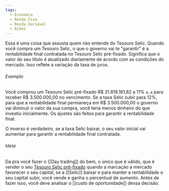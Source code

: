 ```yaml
---
tags:
  - Economia
  - Renda_Fixa
  - Renda_Variável
  - Ações
---
```

Essa é uma coisa que assusta quem não entende do Tesouro Selic. Quando você compra um Tesouro Selic, o que o governo vai te "garantir" é a rentabilidade final contratada no Tesouro Selic pré-fixado. Significa que o valor do seu título é atualizado diariamente de acordo com as condições do mercado. Isso reflete a variação da taxa de juros. 
###### Exemplo

Você comprou um Tesouro Selic pré-fixado R$ 31.818.181,82 a 11% `a.a` para receber R$ 3.500.000,00 no vencimento. Se a taxa Selic subir para 12%,  para que a rentabilidade final permaneça em R$ 3.500.000,00 o governo vai diminuir o valor da sua compra, você teria menos dinheiro do que investiu inicialmente. Os ajustes são feitos para garantir a rentabilidade final.

O inverso é verdadeiro, se a taxa Selic baixar, o seu valor inicial vai aumentar para garantir a rentabilidade final contratada.

###### Ideia

Da pra você fazer o [[Day trading]] do bem, o único que é válido, que é vender o seu [Tesouro Selic pré-fixado](Tesouro%20Selic%20pré-fixado.md) quando a marcação a mercado favorecer o seu capital, se a [[Selic]] baixar e para manter a rentabilidade o seu capital subir, você vende e ganha o percentual de aumento. Antes de fazer isso, você deve analisar o [[custo de oportunidade]] dessa decisão.